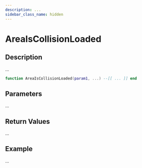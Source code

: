 ```yaml
---
description: ...
sidebar_class_name: hidden
---
```


# AreaIsCollisionLoaded

## Description

...

```lua
function AreaIsCollisionLoaded(param1, ...) --[[ ... ]] end
```

## Parameters

...

## Return Values

...

## Example

...

